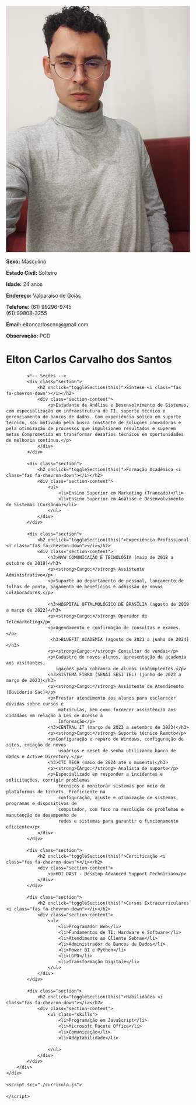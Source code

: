 <html lang="pt-BR">
<head>
    <meta charset="UTF-8">
    <meta name="viewport" content="width=device-width, initial-scale=1.0">
    <title>Currículo - Elton Carlos Carvalho dos Santos</title>
    <link rel="stylesheet" href="https://cdnjs.cloudflare.com/ajax/libs/font-awesome/6.0.0-beta3/css/all.min.css">

</head>
<body>
    <link rel="stylesheet" href="./curriculo.css">
    <div class="container">
        <div class="sidebar">
            <img src="./teste.jpg" alt="Foto de Elton Carlos"> 
            <div class="contact-info">
             <p><strong>Sexo:</strong> Masculino</p>
             <p><strong>Estado Civil:</strong> Solteiro</p>
             <p><strong>Idade:</strong> 24 anos</p>
             <p><strong>Endereço:</strong> Valparaíso de Goiás</p>
             <p><strong>Telefone:</strong> (61) 99296-9745   <br> (61) 99808-3255</p>
             <p><strong>Email:</strong> eltoncarloscnn@gmail.com</p>
             <p><strong>Observação:</strong> PCD</p>
            </div>
        </div>
        <div class="content">
            <h1>Elton Carlos Carvalho dos Santos</h1>

            <!-- Seções -->
            <div class="section">
                <h2 onclick="toggleSection(this)">Síntese <i class="fas fa-chevron-down"></i></h2>
                <div class="section-content">
                    <p>Estudante de Análise e Desenvolvimento de Sistemas, com especialização em infraestrutura de TI, suporte técnico e gerenciamento de bancos de dados. Com experiência sólida em suporte técnico, sou motivado pela busca constante de soluções inovadoras e pela otimização de processos que impulsionem resultados e superem metas Comprometido em transformar desafios técnicos em oportunidades de melhoria contínua.</p>
                </div>
            </div>

            <div class="section">
                <h2 onclick="toggleSection(this)">Formação Acadêmica <i class="fas fa-chevron-down"></i></h2>
                <div class="section-content">
                    <ul>
                        <li>Ensino Superior em Marketing (Trancado)</li>
                        <li>Ensino Superior em Análise e Desenvolvimento de Sistemas (Cursando)</li>
                    </ul>
                </div>
            </div>

            <div class="section">
                <h2 onclick="toggleSection(this)">Experiência Profissional <i class="fas fa-chevron-down"></i></h2>
                <div class="section-content">
                    <h3>NVW COMUNICAÇÃO E TECNOLOGIA (maio de 2018 a outubro de 2019)</h3>
                    <p><strong>Cargo:</strong> Assistente Administrativo</p>
                    <p>Suporte ao departamento de pessoal, lançamento de folhas de ponto, pagamento de benefícios e admissão de novos colaboradores.</p>
                    
                    <h3>HOSPITAL OFTALMOLÓGICO DE BRASÍLIA (agosto de 2019 a março de 2022)</h3>
                    <p><strong>Cargo:</strong> Operador de Telemarketing</p>
                    <p>Agendamento e confirmação de consultas e exames.</p>
                     <h3>BLUEFIT ACADEMIA (agosto de 2021 a junho de 2024)</h3>
                    <p><strong>Cargo:</strong> Consultor de vendas</p>
                    <p>Cadastro de novos alunos, apresentação da academia aos visitantes,
                       igações para cobrança de alunos inadimplentes.</p>
                    <h3>SISTEMA FIBRA (SENAI SESI IEL) (junho de 2022 a março de 2023)</h3>
                    <p><strong>Cargo:</strong> Assistente de Atendimento (Ouvidoria Sac)</p>
                    <p>Prestar atendimento aos alunos para esclarecer dúvidas sobre cursos e
                        matrículas, bem como fornecer assistência aos cidadãos em relação à Lei de Acesso à
                        Informação</p>
                    <h3>CENTRAL IT (março de 2023 a setembro de 2023)</h3>
                    <p><strong>Cargo:</strong> Suporte técnico Remoto</p>
                    <p>Configuração e reparo de Windows, configuração de sites, criação de novos
                        usuários e reset de senha utilizando banco de dados e Active Directory.</p>
                    <h3>CTC TECH (maio de 2024 até o momento)</h3>
                    <p><strong>CArgo:</strong> Analista de suporte</p>
                    <p>Especializado em responder a incidentes e solicitações, corrigir problemas
                        técnicos e monitorar sistemas por meio de plataformas de tickets. Proficiente na
                        configuração, ajuste e otimização de sistemas, programas e dispositivos de
                        computador, com foco na resolução de problemas e manutenção de desempenho de
                        redes e sistemas para garantir o funcionamento eficiente</p>
                </div>
            </div>

            <div class="section">
                <h2 onclick="toggleSection(this)">Certificação <i class="fas fa-chevron-down"></i></h2>
                <div class="section-content">
                    <p>HDI DAST - Desktop Advanced Support Technician</p>
                </div>
            </div>

            <div class="section">
                <h2 onclick="toggleSection(this)">Cursos Extracurriculares <i class="fas fa-chevron-down"></i></h2>
                <div class="section-content">
                    <ul>
                        <li>Programador Web</li>
                        <li>Fundamentos de TI: Hardware e Software</li>
                        <li>Atendimento ao Cliente Sebrae</li>
                        <li>Administrador de Bancos de Dados</li>
                        <li>Power BI e Python</li>
                        <li>LGPD</li>
                        <li>Transformação Digitale</li>
                    </ul>
                </div>
            </div>

            <div class="section">
                <h2 onclick="toggleSection(this)">Habilidades <i class="fas fa-chevron-down"></i></h2>
                <div class="section-content">
                    <ul class="skills">
                        <li>Programação em JavaScript</li>
                        <li>Microsoft Pacote Office</li>
                        <li>Comunicação</li>
                        <li>Adaptabilidade</li>
                    
                    </ul>
                </div>
            </div>
        </div>
    </div>

    <script src="./curriculo.js">
    
    </script>
</body>
</html>
